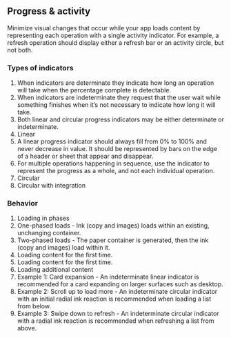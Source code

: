 ## Progress & activity
Minimize visual changes that occur while your app loads content by representing each operation with a single activity indicator. For example, a refresh operation should display either a refresh bar or an activity circle, but not both.

### Types of indicators
1. When indicators are determinate they indicate how long an operation will take when the percentage complete is detectable.
2. When indicators are indeterminate they request that the user wait while something finishes when it’s not necessary to indicate how long it will take.
3. Both linear and circular progress indicators may be either determinate or indeterminate.
4. Linear
  1. A linear progress indicator should always fill from 0% to 100% and never decrease in value. It should be represented by bars on the edge of a header or sheet that appear and disappear.
  2. For multiple operations happening in sequence, use the indicator to represent the progress as a whole, and not each individual operation.
5. Circular
6. Circular with integration

### Behavior
1. Loading in phases
  1. One-phased loads - Ink (copy and images) loads within an existing, unchanging container.
  2. Two-phased loads - The paper container is generated, then the ink (copy and images) load within it.
  3. Loading content for the first time.
  4. Loading content for the first time.
2. Loading additional content
  1. Example 1: Card expansion - An indeterminate linear indicator is recommended for a card expanding on larger surfaces such as desktop.
  2. Example 2: Scroll up to load more - An indeterminate circular indicator with an initial radial ink reaction is recommended when loading a list from below.
  3. Example 3: Swipe down to refresh - An indeterminate circular indicator with a radial ink reaction is recommended when refreshing a list from above.
